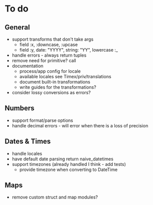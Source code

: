 # To do
## General
* support transforms that don't take args
    * field :x, :downcase, :upcase
    * field :y, date: "YYYY", string: "YY", lowercase :_
* handle errors - always return tuples
* remove need for primitive? call
* documentation
    * process/app config for locale
    * available locales see Timex/priv/translations
    * document built-in transformations
    * write guides for the transformations?
* consider lossy conversions as errors?

## Numbers
* support format/parse options
* handle decimal errors - will error when there is a loss of precision

## Dates & Times
* handle locales
* have default date parsing return naive_datetimes
* support timezones (already handled I think - add tests)
    * provide timezone when converting to DateTime

## Maps
* remove custom struct and map modules?
